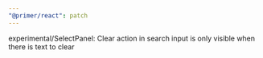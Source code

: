 ```yaml
---
"@primer/react": patch
---
```


experimental/SelectPanel: Clear action in search input is only visible when there is text to clear
